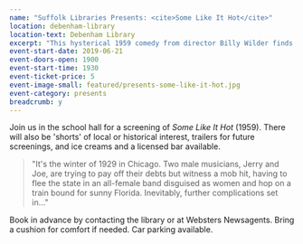 ```yaml
---
name: "Suffolk Libraries Presents: <cite>Some Like It Hot</cite>"
location: debenham-library
location-text: Debenham Library
excerpt: "This hysterical 1959 comedy from director Billy Wilder finds Tony Curtis and Jack Lemmon masquerading as women in order to elude irate Chicago mobsters while befriending a beautiful singer (Marilyn Monroe)."
event-start-date: 2019-06-21
event-doors-open: 1900
event-start-time: 1930
event-ticket-price: 5
event-image-small: featured/presents-some-like-it-hot.jpg
event-category: presents
breadcrumb: y
---
```


Join us in the school hall for a screening of <cite>Some Like It Hot</cite> (1959). There will also be 'shorts' of local or historical interest, trailers for future screenings, and ice creams and a licensed bar available.

> "It's the winter of 1929 in Chicago. Two male musicians, Jerry and Joe, are trying to pay off their debts but witness a mob hit, having to flee the state in an all-female band disguised as women and hop on a train bound for sunny Florida. Inevitably, further complications set in..."

Book in advance by contacting the library or at Websters Newsagents. Bring a cushion for comfort if needed. Car parking available.
